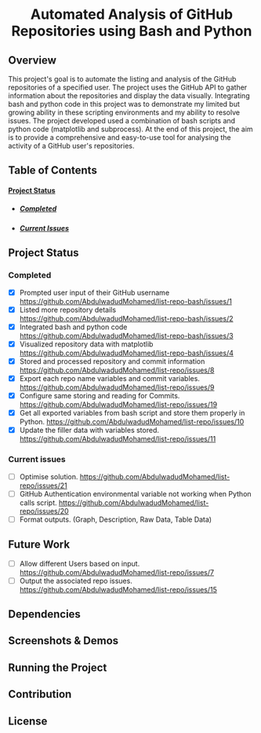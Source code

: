 <h1 align="center">Automated Analysis of GitHub Repositories using Bash and Python</h1>

## Overview


This project's goal is to automate the listing and analysis of the GitHub repositories of a specified user. The project uses the GitHub API to gather information about the repositories and display the data visually. Integrating bash and python code in this project was to demonstrate my limited but growing ability in these scripting environments and my ability to resolve issues. The project developed used a combination of bash scripts and python code (matplotlib and subprocess). At the end of this project, the aim is to provide a comprehensive and easy-to-use tool for analysing the activity of a GitHub user's repositories.


## Table of Contents

#### [Project Status](#project-status)

- ##### [Completed](#completed)
- ##### [Current Issues](#current-issues)

## Project Status


### Completed

- [x] Prompted user input of their GitHub username https://github.com/AbdulwadudMohamed/list-repo-bash/issues/1
- [x] Listed more repository details https://github.com/AbdulwadudMohamed/list-repo-bash/issues/2
- [x] Integrated bash and python code https://github.com/AbdulwadudMohamed/list-repo-bash/issues/3
- [x] Visualized repository data with matplotlib https://github.com/AbdulwadudMohamed/list-repo-bash/issues/4
- [x] Stored and processed repository and commit information https://github.com/AbdulwadudMohamed/list-repo/issues/8
- [x] Export each repo name variables and commit variables. https://github.com/AbdulwadudMohamed/list-repo/issues/9
- [x] Configure same storing and reading for Commits. https://github.com/AbdulwadudMohamed/list-repo/issues/19
- [x] Get all exported variables from bash script and store them properly in Python. https://github.com/AbdulwadudMohamed/list-repo/issues/10
- [x] Update the filler data with variables stored. https://github.com/AbdulwadudMohamed/list-repo/issues/11

### Current issues

- [ ] Optimise solution. https://github.com/AbdulwadudMohamed/list-repo/issues/21
- [ ] GitHub Authentication environmental variable not working when Python calls script. https://github.com/AbdulwadudMohamed/list-repo/issues/20
- [ ] Format outputs. (Graph, Description, Raw Data, Table Data)

## Future Work

- [ ] Allow different Users based on input. https://github.com/AbdulwadudMohamed/list-repo/issues/7
- [ ] Output the associated repo issues. https://github.com/AbdulwadudMohamed/list-repo/issues/15

## Dependencies

## Screenshots & Demos

## Running the Project

## Contribution

## License

